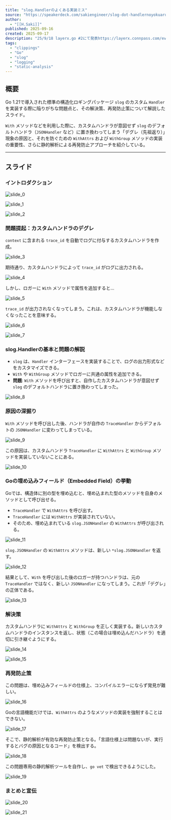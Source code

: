 ```yaml
---
title: "slog.Handlerのよくある実装ミス"
source: "https://speakerdeck.com/sakiengineer/slog-dot-handlernoyokuarushi-zhuang-misu?slide=2"
author:
  - "[[H.Saki]]"
published: 2025-09-16
created: 2025-09-17
description: "25/9/18 layerx.go #2にて発表https://layerx.connpass.com/event/365170/"
tags:
  - "clippings"
  - "Go"
  - "slog"
  - "logging"
  - "static-analysis"
---
```


## 概要

Go 1.21で導入された標準の構造化ロギングパッケージ `slog` のカスタム `Handler` を実装する際に陥りがちな問題点と、その解決策、再発防止策について解説したスライド。

`With` メソッドなどを利用した際に、カスタムハンドラが意図せず `slog` のデフォルトハンドラ（`JSONHandler` など）に置き換わってしまう「デグレ（先祖返り）」現象の原因と、それを防ぐための `WithAttrs` および `WithGroup` メソッドの実装の重要性、さらに静的解析による再発防止アプローチを紹介している。

---

## スライド

### イントロダクション

![slide_0](./assets/slide_0.jpg)

![slide_1](./assets/slide_1.jpg)

![slide_2](./assets/slide_2.jpg)

### 問題提起：カスタムハンドラのデグレ

`context` に含まれる `trace_id` を自動でログに付与するカスタムハンドラを作成。

![slide_3](./assets/slide_3.jpg)

期待通り、カスタムハンドラによって `trace_id` がログに出力される。

![slide_4](./assets/slide_4.jpg)

しかし、ロガーに `With` メソッドで属性を追加すると...

![slide_5](./assets/slide_5.jpg)

`trace_id` が出力されなくなってしまう。これは、カスタムハンドラが機能しなくなったことを意味する。

![slide_6](./assets/slide_6.jpg)

![slide_7](./assets/slide_7.jpg)

### slog.Handlerの基本と問題の解説

* `slog` は、`Handler` インターフェースを実装することで、ログの出力形式などをカスタマイズできる。
* `With` や `WithGroup` メソッドでロガーに共通の属性を追加できる。
* **問題**: `With` メソッドを呼び出すと、自作したカスタムハンドラが意図せず `slog` のデフォルトハンドラに置き換わってしまった。

![slide_8](./assets/slide_8.jpg)

### 原因の深掘り

`With` メソッドを呼び出した後、ハンドラが自作の `TraceHandler` からデフォルトの `JSONHandler` に変わってしまっている。

![slide_9](./assets/slide_9.jpg)

この原因は、カスタムハンドラ `TraceHandler` に `WithAttrs` と `WithGroup` メソッドを実装していないことにある。

![slide_10](./assets/slide_10.jpg)

### Goの埋め込みフィールド（Embedded Field）の挙動

Goでは、構造体に別の型を埋め込むと、埋め込まれた型のメソッドを自身のメソッドとして呼び出せる。

* `TraceHandler` で `WithAttrs` を呼び出す。
* `TraceHandler` には `WithAttrs` が実装されていない。
* そのため、埋め込まれている `slog.JSONHandler` の `WithAttrs` が呼び出される。

![slide_11](./assets/slide_11.jpg)

`slog.JSONHandler` の `WithAttrs` メソッドは、新しい `*slog.JSONHandler` を返す。

![slide_12](./assets/slide_12.jpg)

結果として、`With` を呼び出した後のロガーが持つハンドラは、元の `TraceHandler` ではなく、新しい `JSONHandler` になってしまう。これが「デグレ」の正体である。

![slide_13](./assets/slide_13.jpg)

### 解決策

カスタムハンドラに `WithAttrs` と `WithGroup` を正しく実装する。新しいカスタムハンドラのインスタンスを返し、状態（この場合は埋め込んだハンドラ）を適切に引き継ぐようにする。

![slide_14](./assets/slide_14.jpg)

![slide_15](./assets/slide_15.jpg)

### 再発防止策

この問題は、埋め込みフィールドの仕様上、コンパイルエラーにならず発見が難しい。

![slide_16](./assets/slide_16.jpg)

Goの言語機能だけでは、`WithAttrs` のようなメソッドの実装を強制することはできない。

![slide_17](./assets/slide_17.jpg)

そこで、静的解析が有効な再発防止策となる。「言語仕様上は問題ないが、実行するとバグの原因となるコード」を検出する。

![slide_18](./assets/slide_18.jpg)

この問題専用の静的解析ツールを自作し、`go vet` で検出できるようにした。

![slide_19](./assets/slide_19.jpg)

### まとめと宣伝

![slide_20](./assets/slide_20.jpg)

![slide_21](./assets/slide_21.jpg)
